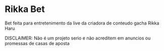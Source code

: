 # Rikka Bet

Bet feita para entretenimento da live da criadora de conteudo gacha Rikka Haru

DISCLAIMER: Não é um projeto serio e não acreditem em anuncios ou promessas de casas de aposta
